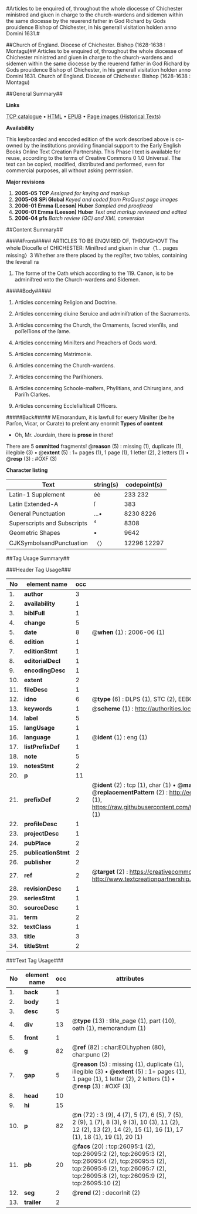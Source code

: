 #Articles to be enquired of, throughout the whole diocesse of Chichester ministred and giuen in charge to the church-wardens and sidemen within the same diocesse by the reuerend father in God        Richard by Gods prouidence Bishop of Chichester, in his generall visitation holden anno Domini 1631.#

##Church of England. Diocese of Chichester. Bishop (1628-1638 : Montagu)##
Articles to be enquired of, throughout the whole diocesse of Chichester ministred and giuen in charge to the church-wardens and sidemen within the same diocesse by the reuerend father in God        Richard by Gods prouidence Bishop of Chichester, in his generall visitation holden anno Domini 1631.
Church of England. Diocese of Chichester. Bishop (1628-1638 : Montagu)

##General Summary##

**Links**

[TCP catalogue](http://www.ota.ox.ac.uk/tcp/)  • 
[HTML](http://tei.it.ox.ac.uk/tcp/Texts-HTML/free/A00/A00171.html)  • 
[EPUB](http://tei.it.ox.ac.uk/tcp/Texts-EPUB/free/A00/A00171.epub) • 
[Page images (Historical Texts)](https://data.historicaltexts.jisc.ac.uk/view?pubId=eebo-23024568e&pageId=eebo-23024568e-26095-1)

**Availability**

This keyboarded and encoded edition of the
	       work described above is co-owned by the institutions
	       providing financial support to the Early English Books
	       Online Text Creation Partnership. This Phase I text is
	       available for reuse, according to the terms of Creative
	       Commons 0 1.0 Universal. The text can be copied,
	       modified, distributed and performed, even for
	       commercial purposes, all without asking permission.

**Major revisions**

1. __2005-05__ __TCP__ *Assigned for keying and markup*
1. __2005-08__ __SPi Global__ *Keyed and coded from ProQuest page images*
1. __2006-01__ __Emma (Leeson) Huber__ *Sampled and proofread*
1. __2006-01__ __Emma (Leeson) Huber__ *Text and markup reviewed and edited*
1. __2006-04__ __pfs__ *Batch review (QC) and XML conversion*

##Content Summary##

#####Front#####
ARTICLES TO BE ENQVIRED OF, THROVGHOVT The whole Dioceſſe of CHICHESTER: Miniſtred and giuen in char〈1… pages missing〉3 Whether are there placed by the regiſter, two tables, containing the ſeverall ra
1. The forme of the Oath which according to the 119. Canon, is to be adminiſtred vnto the Church-wardens and Sidemen.

#####Body#####

1. Articles concerning Religion and Doctrine.

1. Articles concerning diuine Seruice and adminiſtration of the Sacraments.

1. Articles concerning the Church, the Ornaments, ſacred vtenſils, and poſſeſſions of the ſame.

1. Articles concerning Miniſters and Preachers of Gods word.

1. Articles concerning Matrimonie.

1. Articles concerning the Church-wardens.

1. Articles concerning the Pariſhioners.

1. Articles concerning Schoole-maſters, Phyſitians, and Chirurgians, and Pariſh Clarkes.

1. Articles concerning Eccleſiaſticall Officers.

#####Back#####
MEmorandum, it is lawfull for euery Miniſter (be he Parſon, Vicar, or Curate) to preſent any enormit
**Types of content**

  * Oh, Mr. Jourdain, there is **prose** in there!

There are 5 **ommitted** fragments! 
 @__reason__ (5) : missing (1), duplicate (1), illegible (3)  •  @__extent__ (5) : 1+ pages (1), 1 page (1), 1 letter (2), 2 letters (1)  •  @__resp__ (3) : #OXF (3)

**Character listing**


|Text|string(s)|codepoint(s)|
|---|---|---|
|Latin-1 Supplement|éè|233 232|
|Latin Extended-A|ſ|383|
|General Punctuation|…•|8230 8226|
|Superscripts             and Subscripts|⁴|8308|
|Geometric Shapes|▪|9642|
|CJKSymbolsandPunctuation|〈〉|12296 12297|

##Tag Usage Summary##

###Header Tag Usage###

|No|element name|occ|attributes|
|---|---|---|---|
|1.|__author__|3||
|2.|__availability__|1||
|3.|__biblFull__|1||
|4.|__change__|5||
|5.|__date__|8| @__when__ (1) : 2006-06 (1)|
|6.|__edition__|1||
|7.|__editionStmt__|1||
|8.|__editorialDecl__|1||
|9.|__encodingDesc__|1||
|10.|__extent__|2||
|11.|__fileDesc__|1||
|12.|__idno__|6| @__type__ (6) : DLPS (1), STC (2), EEBO-CITATION (1), OCLC (1), VID (1)|
|13.|__keywords__|1| @__scheme__ (1) : http://authorities.loc.gov/ (1)|
|14.|__label__|5||
|15.|__langUsage__|1||
|16.|__language__|1| @__ident__ (1) : eng (1)|
|17.|__listPrefixDef__|1||
|18.|__note__|5||
|19.|__notesStmt__|2||
|20.|__p__|11||
|21.|__prefixDef__|2| @__ident__ (2) : tcp (1), char (1)  •  @__matchPattern__ (2) : ([0-9\-]+):([0-9IVX]+) (1), (.+) (1)  •  @__replacementPattern__ (2) : http://eebo.chadwyck.com/downloadtiff?vid=$1&page=$2 (1), https://raw.githubusercontent.com/textcreationpartnership/Texts/master/tcpchars.xml#$1 (1)|
|22.|__profileDesc__|1||
|23.|__projectDesc__|1||
|24.|__pubPlace__|2||
|25.|__publicationStmt__|2||
|26.|__publisher__|2||
|27.|__ref__|2| @__target__ (2) : https://creativecommons.org/publicdomain/zero/1.0/ (1), http://www.textcreationpartnership.org/docs/. (1)|
|28.|__revisionDesc__|1||
|29.|__seriesStmt__|1||
|30.|__sourceDesc__|1||
|31.|__term__|2||
|32.|__textClass__|1||
|33.|__title__|3||
|34.|__titleStmt__|2||


###Text Tag Usage###

|No|element name|occ|attributes|
|---|---|---|---|
|1.|__back__|1||
|2.|__body__|1||
|3.|__desc__|5||
|4.|__div__|13| @__type__ (13) : title_page (1), part (10), oath (1), memorandum (1)|
|5.|__front__|1||
|6.|__g__|82| @__ref__ (82) : char:EOLhyphen (80), char:punc (2)|
|7.|__gap__|5| @__reason__ (5) : missing (1), duplicate (1), illegible (3)  •  @__extent__ (5) : 1+ pages (1), 1 page (1), 1 letter (2), 2 letters (1)  •  @__resp__ (3) : #OXF (3)|
|8.|__head__|10||
|9.|__hi__|15||
|10.|__p__|82| @__n__ (72) : 3 (9), 4 (7), 5 (7), 6 (5), 7 (5), 2 (9), 1 (7), 8 (3), 9 (3), 10 (3), 11 (2), 12 (2), 13 (2), 14 (2), 15 (1), 16 (1), 17 (1), 18 (1), 19 (1), 20 (1)|
|11.|__pb__|20| @__facs__ (20) : tcp:26095:1 (2), tcp:26095:2 (2), tcp:26095:3 (2), tcp:26095:4 (2), tcp:26095:5 (2), tcp:26095:6 (2), tcp:26095:7 (2), tcp:26095:8 (2), tcp:26095:9 (2), tcp:26095:10 (2)|
|12.|__seg__|2| @__rend__ (2) : decorInit (2)|
|13.|__trailer__|2||
